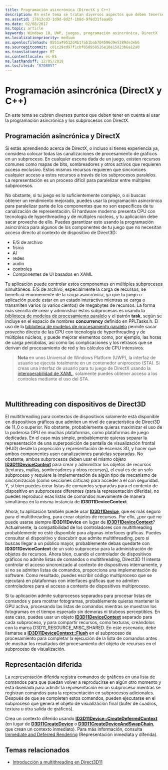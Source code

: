```yaml
---
title: Programación asincrónica (DirectX y C++)
description: En este tema se tratan diversos aspectos que deben tenerse en cuenta al usar la programación asincrónica y los subprocesos con DirectX.
ms.assetid: 17613cd3-1d9d-8d2f-1b8d-9f8d31faaa6b
ms.date: 02/08/2017
ms.topic: article
keywords: Windows 10, UWP, juegos, programación asincrónica, DirectX
ms.localizationpriority: medium
ms.openlocfilehash: 8551a49512d4b17ab1bab704596d9e5389de3eb6
ms.sourcegitcommit: c01c29cd97f1cbf050950526e18e15823b6a12a0
ms.translationtype: MT
ms.contentlocale: es-ES
ms.lasthandoff: 12/05/2018
ms.locfileid: "8708857"
---
```

# <a name="asynchronous-programming-directx-and-c"></a>Programación asincrónica (DirectX y C++)



En este tema se cubren diversos puntos que deben tener en cuenta al usar la programación asincrónica y los subprocesos con DirectX.

## <a name="async-programming-and-directx"></a>Programación asincrónica y DirectX


Si estás aprendiendo acerca de DirectX, o incluso si tienes experiencia ya, considera colocar todas las canalizaciones de procesamiento de gráficos en un subproceso. En cualquier escena dada de un juego, existen recursos comunes como mapas de bits, sombreadores y otros activos que requieren acceso exclusivo. Estos mismos recursos requieren que sincronices cualquier acceso a estos recursos a través de los subprocesos paralelos. La representación es un proceso difícil para paralelizar entre múltiples subprocesos.

No obstante, si tu juego es lo suficientemente complejo, o si buscas obtener un rendimiento mejorado, puedes usar la programación asincrónica para paralelizar parte de los componentes que no son específicos de tu canalización de representación. El hardware moderno presenta CPU con tecnología de hyperthreading y de múltiples núcleos, y tu aplicación debe sacar provecho de ello. Puedes garantizar esto usando la programación asincrónica para algunos de los componentes de tu juego que no necesitan acceso directo al contexto de dispositivo de Direct3D:

-   E/S de archivo
-   física
-   AI
-   redes
-   audio
-   controles
-   Componentes de UI basados en XAML

Tu aplicación puede controlar estos componentes en múltiples subprocesos simultáneos. E/S de archivo, especialmente la carga de recursos, se beneficia enormemente de la carga asincrónica, ya que tu juego o aplicación puede estar en un estado interactivo mientras se carga o transmiten varios (o varios cientos) de megabytes de recursos. La forma más sencilla de crear y administrar estos subprocesos es usando la [biblioteca de modelos de procesamiento paralelo](https://msdn.microsoft.com/library/dd492418.aspx) y el patrón **task**, según se incluye en el espacio de nombres **concurrency** definido en PPLTasks.h. El uso de la [biblioteca de modelos de procesamiento paralelo](https://msdn.microsoft.com/library/dd492418.aspx) permite sacar provecho directo de las CPU con tecnología de hyperthreading y de múltiples núcleos, y puede mejorar elementos como, por ejemplo, las horas de carga percibidas, así como las complicaciones y los retrasos que se derivan del procesamiento de red y los cálculos de CPU intensivos.

> **Nota**  en unos Universal de Windows Platform (UWP), la interfaz de usuario se ejecuta totalmente en un contenedor uniproceso (STA). Si creas una interfaz de usuario para tu juego de DirectX usando la [interoperabilidad de XAML](directx-and-xaml-interop.md), solamente puedes obtener acceso a los controles mediante el uso del STA.

 

## <a name="multithreading-with-direct3d-devices"></a>Multithreading con dispositivos de Direct3D


El multithreading para contextos de dispositivos solamente está disponible en dispositivos gráficos que admiten un nivel de característica de Direct3D de 11\_0 o superior. No obstante, probablemente quieras maximizar el uso de la poderosa GPU en muchas plataformas, como plataformas de juego dedicadas. En el caso más simple, probablemente quieras separar la representación de una superposición de pantalla de visualización frontal (HUD) desde la proyección y representación de escenas 3D, y hacer que ambos componentes usen canalizaciones paralelas separadas. No obstante, ambos subprocesos deben usar el mismo objeto [**ID3D11DeviceContext**](https://msdn.microsoft.com/library/windows/desktop/ff476385) para crear y administrar los objetos de recursos (texturas, mallas, sombreadores y otros recursos), el cual es de un solo subproceso y requiere la implementación de algún tipo de mecanismo de sincronización (como secciones críticas) para acceder a él con seguridad. Y, si bien puedes crear listas de comandos separadas para el contexto de dispositivo en subprocesos diferentes (para la representación diferida), no puedes reproducir esas listas de comandos nuevamente de manera simultánea en la misma instancia de **ID3D11DeviceContext**.

Ahora, tu aplicación también puede usar [**ID3D11Device**](https://msdn.microsoft.com/library/windows/desktop/ff476379), que es más seguro para el multithreading, para crear objetos de recursos. Por ello, ¿por qué no puede usarse siempre **ID3D11Device** en lugar de [**ID3D11DeviceContext**](https://msdn.microsoft.com/library/windows/desktop/ff476385)? Actualmente, la compatibilidad de los controladores con multithreading probablemente no esté disponible para algunas interfaces gráficas. Puedes consultar el dispositivo y descubrir que admite multithreading, pero si buscas llegar a un público mayor, probablemente debas quedarte con **ID3D11DeviceContext** de un solo subproceso para la administración de objetos de recursos. Ahora bien, cuando el controlador de dispositivos gráficos no admite listas de comandos o multithreading, Direct3D 11 intenta controlar el acceso sincronizado al contexto de dispositivos internamente, y si no se admiten listas de comandos, proporciona una implementación de software. Como resultado, puedes escribir código multiproceso que se ejecutará en plataformas con interfaces gráficas que no admiten controladores para el acceso a contexto de dispositivos multiproceso.

Si tu aplicación admite subprocesos separados para procesar listas de comandos y para mostrar fotogramas, probablemente quieras mantener la GPU activa, procesando las listas de comandos mientras se muestran los fotogramas en el tiempo esperado sin demoras ni titubeos perceptibles. En este caso, puedes usar un objeto [**ID3D11DeviceContext**](https://msdn.microsoft.com/library/windows/desktop/ff476385) separado para cada subproceso, y para compartir recursos, como texturas, creándolos con la marca D3D11\_RESOURCE\_MISC\_SHARED. En este escenario, debe llamarse a [**ID3D11DeviceContext::Flush**](https://msdn.microsoft.com/library/windows/desktop/ff476425) en el subproceso de procesamiento para completar la ejecución de la lista de comandos antes de mostrar los resultados del procesamiento del objeto de recursos en el subproceso de visualización.

## <a name="deferred-rendering"></a>Representación diferida


La representación diferida registra comandos de gráficos en una lista de comandos para que puedan volver a reproducirse en algún otro momento y está diseñada para admitir la representación en un subproceso mientras se registran comandos para la representación en subprocesos adicionales. Después de que se completen estos comandos, pueden ejecutarse en el subproceso que genera el objeto de visualización final (búfer de cuadros, textura u otra salida de gráficos).

Crea un contexto diferido usando [**ID3D11Device::CreateDeferredContext**](https://msdn.microsoft.com/library/windows/desktop/ff476505) (en lugar de [**D3D11CreateDevice**](https://msdn.microsoft.com/library/windows/desktop/ff476082) o [**D3D11CreateDeviceAndSwapChain**](https://msdn.microsoft.com/library/windows/desktop/ff476083), que crean un contexto inmediato). Para más información, consulta [Immediate and Deferred Rendering](https://msdn.microsoft.com/library/windows/desktop/ff476892) (Representación inmediata y diferida).

## <a name="related-topics"></a>Temas relacionados


* [Introducción a multithreading en Direct3D11](https://msdn.microsoft.com/library/windows/desktop/ff476891)

 

 





